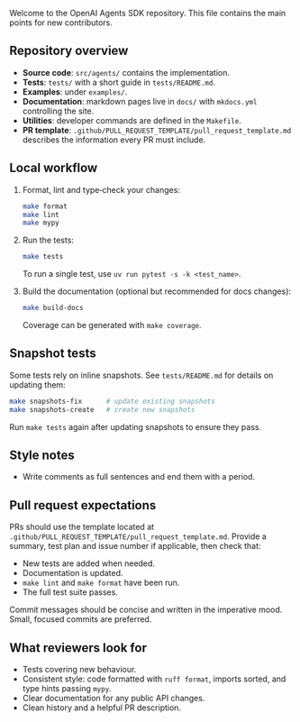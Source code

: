 Welcome to the OpenAI Agents SDK repository. This file contains the main points for new contributors.

## Repository overview

- **Source code**: `src/agents/` contains the implementation.
- **Tests**: `tests/` with a short guide in `tests/README.md`.
- **Examples**: under `examples/`.
- **Documentation**: markdown pages live in `docs/` with `mkdocs.yml` controlling the site.
- **Utilities**: developer commands are defined in the `Makefile`.
- **PR template**: `.github/PULL_REQUEST_TEMPLATE/pull_request_template.md` describes the information every PR must include.

## Local workflow

1. Format, lint and type‑check your changes:

   ```bash
   make format
   make lint
   make mypy
   ```

2. Run the tests:

   ```bash
   make tests
   ```

   To run a single test, use `uv run pytest -s -k <test_name>`.

3. Build the documentation (optional but recommended for docs changes):

   ```bash
   make build-docs
   ```

   Coverage can be generated with `make coverage`.

## Snapshot tests

Some tests rely on inline snapshots. See `tests/README.md` for details on updating them:

```bash
make snapshots-fix      # update existing snapshots
make snapshots-create   # create new snapshots
```

Run `make tests` again after updating snapshots to ensure they pass.
## Style notes
- Write comments as full sentences and end them with a period.
## Pull request expectations

PRs should use the template located at `.github/PULL_REQUEST_TEMPLATE/pull_request_template.md`. Provide a summary, test plan and issue number if applicable, then check that:

- New tests are added when needed.
- Documentation is updated.
- `make lint` and `make format` have been run.
- The full test suite passes.

Commit messages should be concise and written in the imperative mood. Small, focused commits are preferred.

## What reviewers look for

- Tests covering new behaviour.
- Consistent style: code formatted with `ruff format`, imports sorted, and type hints passing `mypy`.
- Clear documentation for any public API changes.
- Clean history and a helpful PR description.
